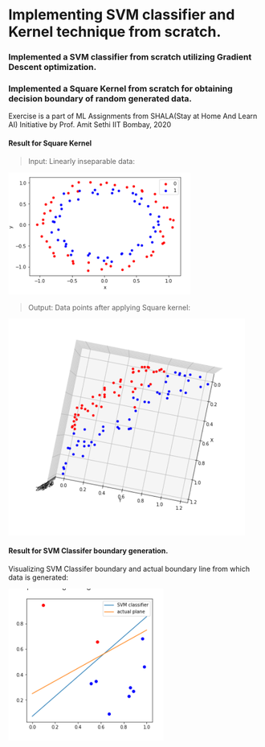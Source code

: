 # Implementing SVM classifier and Kernel technique from scratch.

### Implemented a SVM classifier from scratch utilizing Gradient Descent optimization.
### Implemented a Square Kernel from scratch  for obtaining decision boundary of random generated data.

Exercise is a part of ML Assignments from SHALA(Stay at Home And Learn AI) Initiative by Prof. Amit Sethi IIT Bombay, 2020

#### Result for Square Kernel
> Input: Linearly inseparable data:

<img src="https://github.com/naureen20/Implementing-a-SVM-classifier-and-Kernel-techique-from-scratch-/blob/master/Screenshot%20(83).png">


> Output: Data points after applying Square kernel:

<img src="https://github.com/naureen20/Implementing-a-SVM-classifier-and-Kernel-techique-from-scratch-/blob/master/Screenshot%20(84).png">

#### Result for SVM Classifer boundary generation.

Visualizing SVM Classifer boundary and actual boundary line from which data is generated:

<img src="https://github.com/naureen20/Implementing-a-SVM-classifier-and-Kernel-techique-from-scratch-/blob/master/Screenshot%20(82).png">
